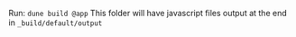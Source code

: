 Run: `dune build @app`
This folder will have javascript files output at the end in `_build/default/output`